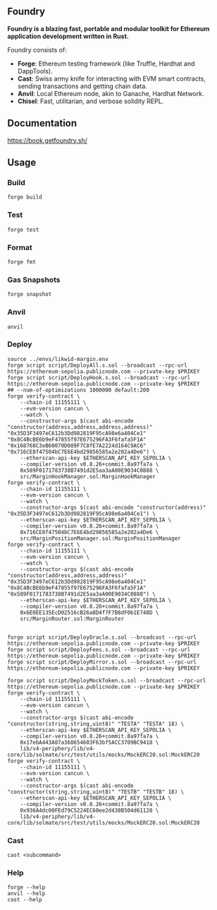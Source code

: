 ## Foundry

**Foundry is a blazing fast, portable and modular toolkit for Ethereum application development written in Rust.**

Foundry consists of:

- **Forge**: Ethereum testing framework (like Truffle, Hardhat and DappTools).
- **Cast**: Swiss army knife for interacting with EVM smart contracts, sending transactions and getting chain data.
- **Anvil**: Local Ethereum node, akin to Ganache, Hardhat Network.
- **Chisel**: Fast, utilitarian, and verbose solidity REPL.

## Documentation

<https://book.getfoundry.sh/>

## Usage

### Build

```shell
forge build
```

### Test

```shell
forge test
```

### Format

```shell
forge fmt
```

### Gas Snapshots

```shell
forge snapshot
```

### Anvil

```shell
anvil
```

### Deploy

```shell
source ../envs/likwid-margin.env
forge script script/DeployAll.s.sol --broadcast --rpc-url https://ethereum-sepolia.publicnode.com --private-key $PRIKEY
forge script script/DeployHook.s.sol --broadcast --rpc-url https://ethereum-sepolia.publicnode.com --private-key $PRIKEY
## --num-of-optimizations 1000000 default:200
forge verify-contract \
    --chain-id 11155111 \
    --evm-version cancun \
    --watch \
    --constructor-args $(cast abi-encode "constructor(address,address,address,address)" "0x35D3F3497eC612b3Dd982819F95cA98e6a404Ce1" "0x8C4BcBE6b9eF47855f97E675296FA3F6fafa5F1A" "0x168768C3eB60070D089F7C8fE7A2224d164C9AC6" "0x716CE8f47504bC7E6E4bd29856585a2e202a4De6") \
    --etherscan-api-key $ETHERSCAN_API_KEY_SEPOLIA \
    --compiler-version v0.8.26+commit.8a97fa7a \
    0x589F0171783738B7491d2E5aa3aA00E9034C0888 \
    src/MarginHookManager.sol:MarginHookManager
forge verify-contract \
    --chain-id 11155111 \
    --evm-version cancun \
    --watch \
    --constructor-args $(cast abi-encode "constructor(address)" "0x35D3F3497eC612b3Dd982819F95cA98e6a404Ce1") \
    --etherscan-api-key $ETHERSCAN_API_KEY_SEPOLIA \
    --compiler-version v0.8.26+commit.8a97fa7a \
    0x716CE8f47504bC7E6E4bd29856585a2e202a4De6 \
    src/MarginPositionManager.sol:MarginPositionManager
forge verify-contract \
    --chain-id 11155111 \
    --evm-version cancun \
    --watch \
    --constructor-args $(cast abi-encode "constructor(address,address,address)" "0x35D3F3497eC612b3Dd982819F95cA98e6a404Ce1" "0x8C4BcBE6b9eF47855f97E675296FA3F6fafa5F1A" "0x589F0171783738B7491d2E5aa3aA00E9034C0888") \
    --etherscan-api-key $ETHERSCAN_API_KEY_SEPOLIA \
    --compiler-version v0.8.26+commit.8a97fa7a \
    0x6E0EE135EcD02516cB26a8D4f7F7B8dF0b1E748D \
    src/MarginRouter.sol:MarginRouter


forge script script/DeployOracle.s.sol --broadcast --rpc-url https://ethereum-sepolia.publicnode.com --private-key $PRIKEY
forge script script/DeployFees.s.sol --broadcast --rpc-url https://ethereum-sepolia.publicnode.com --private-key $PRIKEY
forge script script/DeployMirror.s.sol --broadcast --rpc-url https://ethereum-sepolia.publicnode.com --private-key $PRIKEY

forge script script/DeployMockToken.s.sol --broadcast --rpc-url https://ethereum-sepolia.publicnode.com --private-key $PRIKEY
forge verify-contract \
    --chain-id 11155111 \
    --evm-version cancun \
    --watch \
    --constructor-args $(cast abi-encode "constructor(string,string,uint8)" "TESTA" "TESTA" 18) \
    --etherscan-api-key $ETHERSCAN_API_KEY_SEPOLIA \
    --compiler-version v0.8.26+commit.8a97fa7a \
    0x17ebA443A87a368654603F63bf5ACC3709BC9418 \
    lib/v4-periphery/lib/v4-core/lib/solmate/src/test/utils/mocks/MockERC20.sol:MockERC20
forge verify-contract \
    --chain-id 11155111 \
    --evm-version cancun \
    --watch \
    --constructor-args $(cast abi-encode "constructor(string,string,uint8)" "TESTB" "TESTB" 18) \
    --etherscan-api-key $ETHERSCAN_API_KEY_SEPOLIA \
    --compiler-version v0.8.26+commit.8a97fa7a \
    0x936A4dc00FEd79C5224EC60ee2d438B504d61128 \
    lib/v4-periphery/lib/v4-core/lib/solmate/src/test/utils/mocks/MockERC20.sol:MockERC20
```

### Cast

```shell
cast <subcommand>
```

### Help

```shell
forge --help
anvil --help
cast --help
```
